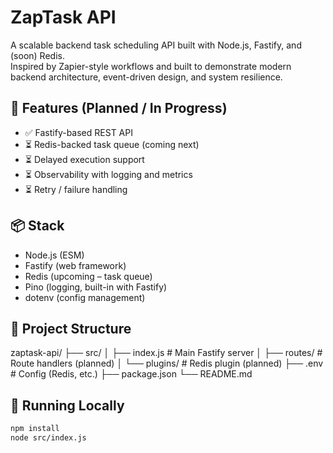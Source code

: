 # ZapTask API

A scalable backend task scheduling API built with Node.js, Fastify, and (soon) Redis.  
Inspired by Zapier-style workflows and built to demonstrate modern backend architecture, event-driven design, and system resilience.

## 🚀 Features (Planned / In Progress)
- ✅ Fastify-based REST API
- ⏳ Redis-backed task queue (coming next)
- ⏳ Delayed execution support
- ⏳ Observability with logging and metrics
- ⏳ Retry / failure handling

## 📦 Stack
- Node.js (ESM)
- Fastify (web framework)
- Redis (upcoming – task queue)
- Pino (logging, built-in with Fastify)
- dotenv (config management)

## 📁 Project Structure

zaptask-api/
├── src/
│ ├── index.js # Main Fastify server
│ ├── routes/ # Route handlers (planned)
│ └── plugins/ # Redis plugin (planned)
├── .env # Config (Redis, etc.)
├── package.json
└── README.md


## 🧪 Running Locally

```bash
npm install
node src/index.js


